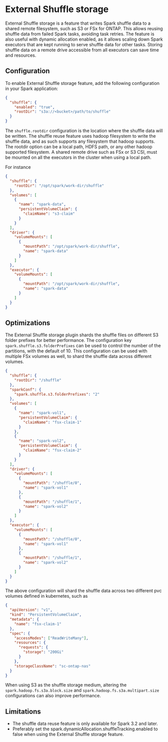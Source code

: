 # External Shuffle storage

External Shuffle storage is a feature that writes Spark shuffle data to a shared remote filesystem, such as S3 or FSx for ONTAP.
This allows reusing shuffle data from failed Spark tasks, avoiding task retries.
The feature is also useful with dynamic allocation enabled,
as it allows scaling down Spark executors that are kept running to serve shuffle data for other tasks.
Storing shuffle data on a remote drive accessible from all executors can save time and resources.

## Configuration

To enable External Shuffle storage feature, add the following configuration in your Spark application:

```json
{
  "shuffle": {
    "enabled": "true",
    "rootDir": "s3a://<bucket>/path/to/shuffle"
  }
}
```

The `shuffle.rootdir` configuration is the location where the shuffle data will be written.
The shuffle reuse feature uses hadoop filesystem to write the shuffle data, and as such supports any filesystem that hadoop supports.
The rootdir option can be a local path, HDFS path, or any other hadoop supported filesystem.
A shared remote drive such as FSx or S3 CSI, must be mounted on all the executors in the cluster when using a local path.

For instance

```json
{
  "shuffle": {
    "rootDir": "/opt/spark/work-dir/shuffle"
  },
  "volumes": [
    {
      "name": "spark-data",
      "persistentVolumeClaim": {
        "claimName": "s3-claim"
      }
    }
  ],
  "driver": {
    "volumeMounts": [
      {
        "mountPath": "/opt/spark/work-dir/shuffle",
        "name": "spark-data"
      }
    ]
  },
  "executor": {
    "volumeMounts": [
      {
        "mountPath": "/opt/spark/work-dir/shuffle",
        "name": "spark-data"
      }
    ]
  }
}
```

## Optimizations

The External Shuffle storage plugin shards the shuffle files on different S3 folder prefixes for better performance.
The configuration key `spark.shuffle.s3.folderPrefixes` can be used to control the number of the partitions, with the default of 10.
This configuration can be used with multiple FSx volumes as well, to shard the shuffle data across different volumes.

```json
{
  "shuffle": {
    "rootDir": "/shuffle"
  },
  "sparkConf": {
    "spark.shuffle.s3.folderPrefixes": "2"
  },
  "volumes": [
    {
      "name": "spark-vol1",
      "persistentVolumeClaim": {
        "claimName": "fsx-claim-1"
      }
    },
    {
      "name": "spark-vol2",
      "persistentVolumeClaim": {
        "claimName": "fsx-claim-2"
      }
    }
  ],
  "driver": {
    "volumeMounts": [
      {
        "mountPath": "/shuffle/0",
        "name": "spark-vol1"
      },
      {
        "mountPath": "/shuffle/1",
        "name": "spark-vol2"
      }
    ]
  },
  "executor": {
    "volumeMounts": [
      {
        "mountPath": "/shuffle/0",
        "name": "spark-vol1"
      },
      {
        "mountPath": "/shuffle/1",
        "name": "spark-vol2"
      }
    ]
  }
}
```

The above configuration will shard the shuffle data across two different pvc volumes defined in kubernetes, such as

```json
{
  "apiVersion": "v1",
  "kind": "PersistentVolumeClaim",
  "metadata": {
    "name": "fsx-claim-1"
  },
  "spec": {
    "accessModes": ["ReadWriteMany"],
    "resources": {
      "requests": {
        "storage": "200Gi"
      }
    },
    "storageClassName": "sc-ontap-nas"
  }
}
```

When using S3 as the shuffle storage medium, altering the `spark.hadoop.fs.s3a.block.size` and `spark.hadoop.fs.s3a.multipart.size` configurations can also improve performance.

## Limitations

- The shuffle data reuse feature is only available for Spark 3.2 and later.
- Preferably set the spark.dynamicAllocation.shuffleTracking.enabled to false when using the External Shuffle storage feature.
